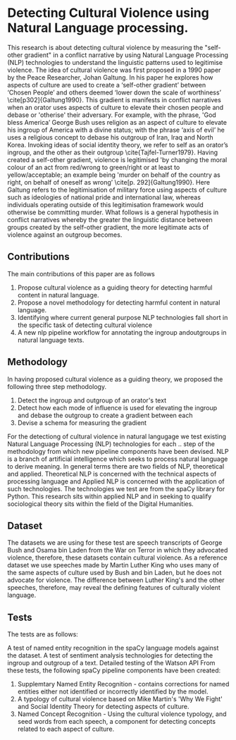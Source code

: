 # Detecting Cultural Violence using Natural Language processing.
This research is about detecting cultural violence by measuring the "self-other gradient" in a conflict narrative by using Natural Language Processing (NLP) technologies to understand the linguistic patterns used to legitimise violence.  The idea of cultural violence was first proposed in a 1990 paper by the Peace Researcher, Johan Galtung. In his paper he explores how aspects of culture are used to create a ‘self-other gradient’ between ‘Chosen People’ and others deemed ‘lower down the scale of worthiness’ \cite[p302]{Galtung1990}. This gradient is manifests in conflict narratives when an orator uses aspects of culture to elevate their chosen people and debase or 'otherise' their adversary. For example, with the phrase, 'God bless America’ George Bush uses religion as an aspect of culture to elevate his ingroup of America with a divine status; with the phrase ‘axis of evil’ he uses a religious concept to debase his outgroup of Iran, Iraq and North Korea. Invoking ideas of social identity theory, we refer to self as an orator’s ingroup, and the other as their outgroup \cite{Tajfel-Turner1979}. Having created a self-other gradient, violence is legitimised 'by changing the moral colour of an act from red/wrong to green/right or at least to yellow/acceptable; an example being 'murder on behalf of the country as right, on behalf of oneself as wrong’ \cite[p. 292]{Galtung1990}. Here Galtung refers to the legitimisation of military force using aspects of culture such as ideologies of national pride and international law, whereas individuals operating outside of this legitimisation framework would otherwise be committing murder. What follows is a general hypothesis in conflict narratives whereby the greater the linguistic distance between groups created by the self-other gradient, the more legitimate acts of violence against an outgroup becomes.

## Contributions
The main contributions of this paper are as follows

1. Propose cultural violence as a guiding theory for detecting harmful content in natural language.
2. Propose a novel methodology for detecting harmful content in natural language.
3. Identifying where current general purpose NLP technologies fall short in the specific task of detecting cultural violence
4. A new nlp pipeline workflow for annotating the ingroup andoutgroups in natural language texts.

## Methodology
In having proposed cultural violence as a guiding theory, we proposed the following three step methodology.

1. Detect the ingroup and outgroup of an orator's text
2. Detect how each mode of influence is used for elevating the ingroup and debase the outgroup to create a gradient between each
3. Devise a schema for measuring the gradient

For the detectiong of cultural violence in natural langugage we test existing Natural Language Processing (NLP) technologies for each .. step of the methodology from which new pipeline components have been devised. NLP is a branch of artificial intelligence which seeks to process natural language to derive meaning. In general terms there are two fields of NLP, theoretical and applied. Theoretical NLP is concerned with the technical aspects of processing language and Applied NLP is concerned with the application of such technologies. The technologies we test are from the spaCy library for Python. This research sits within applied NLP and in seeking to qualify sociological theory sits within the field of the Digital Humanities.

## Dataset
The datasets we are using for these test are speech transcripts of George Bush and Osama bin Laden from the War on Terror in which they advocated violence, therefore, these datasets contain cultural violence. As a reference dataset we use speeches made by Martin Luther King who uses many of the same aspects of culture used by Bush and bin Laden, but he does not advocate for violence. The difference between Luther King's and the other speeches, therefore, may reveal the defining features of culturally violent language.

## Tests
The tests are as follows:

A test of named entity recognition in the spaCy language models against the dataset.
A test of sentiment analysis technologies for detecting the ingroup and outgroup of a text.
Detailed testing of the Watson API
From these tests, the following spaCy pipeline components have been created:

1. Supplemtary Named Entity Recognition - contains corrections for named entities either not identified or incorrectly identified by the model.
2. A typology of cultural violence based on Mike Martin's 'Why We Fight' and Social Identity Theory for detecting aspects of culture.
3. Named Concept Recognition - Using the cultural violence typology, and seed words from each speech, a component for detecting concepts related to each aspect of culture.
